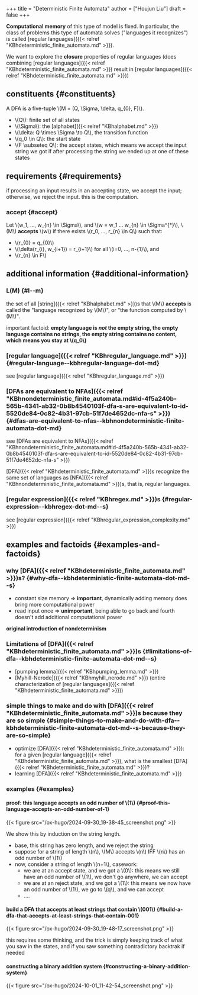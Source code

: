 +++
title = "Deterministic Finite Automata"
author = ["Houjun Liu"]
draft = false
+++

**Computational memory** of this type of model is fixed. In particular, the class of problems this type of automata solves ("languages it recognizes") is called [regular languages]({{< relref "KBhdeterministic_finite_automata.md" >}}).

We want to explore the **closure** properties of regular languages (does combining [regular languages]({{< relref "KBhdeterministic_finite_automata.md" >}}) result in [regular languages]({{< relref "KBhdeterministic_finite_automata.md" >}}))


## constituents {#constituents}

A DFA is a five-tuple \\(M = (Q, \Sigma, \delta, q\_{0}, F)\\).

-   \\(Q\\): finite set of all states
-   \\(\Sigma\\): the [alphabet]({{< relref "KBhalphabet.md" >}})
-   \\(\delta: Q \times \Sigma \to Q\\), the transition function
-   \\(q\_0 \in Q\\): the start state
-   \\(F \subseteq Q\\): the accept states, which means we accept the input string we got if after processing the string we ended up at one of these states


## requirements {#requirements}

if processing an input results in an accepting state, we accept the input; otherwise, we reject the input. this is the computation.


### accept {#accept}

Let \\(w\_1, ..., w\_{n} \in \Sigma\\), and \\(w = w\_1 ... w\_{n} \in \Sigma^{\*}\\), \\(M\\) **accepts** \\(w\\) if there exists \\(r\_0, ..., r\_{n} \in Q\\) such that:

-   \\(r\_{0} = q\_{0}\\)
-   \\(\delta(r\_{i}, w\_{i+1}) = r\_{i+1}\\) for all \\(i=0, ..., n-{1}\\), and
-   \\(r\_{n} \in F\\)


## additional information {#additional-information}


### L(M) {#l--m}

the set of all [string]({{< relref "KBhalphabet.md" >}})s that \\(M\\) **accepts** is called the "language recognized by \\(M\\)", or "the function computed by \\(M\\)".

important factoid: **empty language is _not_ the empty string, the empty language contains no strings, the empty string contains no content, which means you stay at \\(q\_0\\)**


### [regular language]({{< relref "KBhregular_language.md" >}}) {#regular-language--kbhregular-language-dot-md}

see [regular language]({{< relref "KBhregular_language.md" >}})


### [DFAs are equivalent to NFAs]({{< relref "KBhnondeterministic_finite_automata.md#id-4f5a240b-565b-4341-ab32-0b8b4540103f-dfa-s-are-equivalent-to-id-5520de84-0c82-4b31-97cb-51f7de4652dc-nfa-s" >}}) {#dfas-are-equivalent-to-nfas--kbhnondeterministic-finite-automata-dot-md}

see [DFAs are equivalent to NFAs]({{< relref "KBhnondeterministic_finite_automata.md#id-4f5a240b-565b-4341-ab32-0b8b4540103f-dfa-s-are-equivalent-to-id-5520de84-0c82-4b31-97cb-51f7de4652dc-nfa-s" >}})

[DFA]({{< relref "KBhdeterministic_finite_automata.md" >}})s recognize the same set of languages as [NFA]({{< relref "KBhnondeterministic_finite_automata.md" >}})s, that is, regular languages.


### [regular expression]({{< relref "KBhregex.md" >}})s {#regular-expression--kbhregex-dot-md--s}

see [regular expression]({{< relref "KBhregular_expression_complexity.md" >}})


## examples and factoids {#examples-and-factoids}


### why [DFA]({{< relref "KBhdeterministic_finite_automata.md" >}})s? {#why-dfa--kbhdeterministic-finite-automata-dot-md--s}

-   constant size memory =&gt; **important**, dynamically adding memory does bring more computational power
-   read input once =&gt; **unimportant**, being able to go back and fourth doesn't add additional computational power

**original introduction of nondeterminism**


### Limitations of [DFA]({{< relref "KBhdeterministic_finite_automata.md" >}})s {#limitations-of-dfa--kbhdeterministic-finite-automata-dot-md--s}

-   [pumping lemma]({{< relref "KBhpumping_lemma.md" >}})
-   [Myhill-Nerode]({{< relref "KBhmyhill_nerode.md" >}}) (entire characterization of [regular languages]({{< relref "KBhdeterministic_finite_automata.md" >}}))


### simple things to make and do with [DFA]({{< relref "KBhdeterministic_finite_automata.md" >}})s because they are so simple {#simple-things-to-make-and-do-with-dfa--kbhdeterministic-finite-automata-dot-md--s-because-they-are-so-simple}

-   optimize [DFA]({{< relref "KBhdeterministic_finite_automata.md" >}}): for a given [regular language]({{< relref "KBhdeterministic_finite_automata.md" >}}), what is the smallest [DFA]({{< relref "KBhdeterministic_finite_automata.md" >}})?
-   learning [DFA]({{< relref "KBhdeterministic_finite_automata.md" >}})


### examples {#examples}


#### proof: this language accepts an odd number of \\(1\\) {#proof-this-language-accepts-an-odd-number-of-1}

{{< figure src="/ox-hugo/2024-09-30_19-38-45_screenshot.png" >}}

We show this by induction on the string length.

-   base, this string has zero length, and we reject the string
-   suppose for a string of length \\(n\\), \\(M\\) accepts \\(n\\) IFF \\(n\\) has an odd number of \\(1\\)
-   now, consider a string of length \\(n+1\\), casework:
    -   we are at an accept state, and we got a \\(0\\): this means we still have an odd number of \\(1\\), we don't go anywhere, we can accept
    -   we are at an reject state, and we got a \\(1\\): this means we now have an odd number of \\(1\\), we go to \\(q\\), and we can accept
    -   ....


#### build a DFA that accepts at least strings that contain \\(001\\) {#build-a-dfa-that-accepts-at-least-strings-that-contain-001}

{{< figure src="/ox-hugo/2024-09-30_19-48-17_screenshot.png" >}}

this requires some thinking, and the trick is simply keeping track of what you saw in the states, and if you saw something contradictory backtrak if needed


#### constructing a binary addition system {#constructing-a-binary-addition-system}

{{< figure src="/ox-hugo/2024-10-01_11-42-54_screenshot.png" >}}
